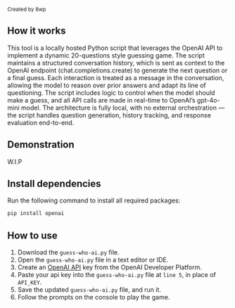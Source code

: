 <p><sub>Created by 8wp</sub></p>

<h2>How it works</h2>

<p>This tool is a locally hosted Python script that leverages the OpenAI API to implement a dynamic 20-questions style guessing game. The script maintains a structured conversation history, which is sent as context to the OpenAI endpoint (chat.completions.create) to generate the next question or a final guess. Each interaction is treated as a message in the conversation, allowing the model to reason over prior answers and adapt its line of questioning. The script includes logic to control when the model should make a guess, and all API calls are made in real-time to OpenAI’s gpt-4o-mini model. The architecture is fully local, with no external orchestration — the script handles question generation, history tracking, and response evaluation end-to-end.</p>

<h2>Demonstration</h2>

W.I.P

<h2>Install dependencies</h2>

Run the following command to install all required packages:

```sh
pip install openai
```
<h2>How to use</h2>

<ol>
  <li>Download the <code>guess-who-ai.py</code> file.</li>
  <li>Open the <code>guess-who-ai.py</code> file in a text editor or IDE.</li>
  <li>Create an <a href="https://platform.openai.com/settings/organization/api-keys" target="_blank" rel="noopener noreferrer">OpenAI API</a> key from the OpenAI Developer Platform.</li>
  <li>Paste your api key into the <code>guess-who-ai.py</code> file at <code>line 5</code>, in place of <code>API_KEY</code>.</li>
  <li>Save the updated <code>guess-who-ai.py</code> file, and run it.</li>
  <li>Follow the prompts on the console to play the game.</li>
 
</ol>



